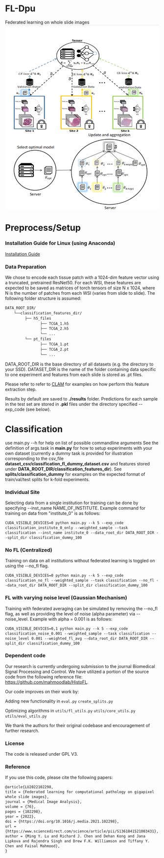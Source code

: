 # FL-Dpu
Federated learning on whole slide images
<img src="FedDPU.jpg" align="center" />

# Preprocess/Setup
### Installation Guide for Linux (using Anaconda)
[Installation Guide](https://github.com/mahmoodlab/CLAM/blob/master/docs/INSTALLATION.md)

### Data Preparation
We chose to encode each tissue patch with a 1024-dim feature vector using a truncated, pretrained ResNet50. For each WSI, these features are expected to be saved as matrices of torch tensors of size N x 1024, where N is the number of patches from each WSI (varies from slide to slide). The following folder structure is assumed:
```bash
DATA_ROOT_DIR/
    └──classification_features_dir/
         ├── h5_files
                ├── TCGA_1.h5
                ├── TCGA_2.h5
                └── ...
         └── pt_files
                ├── TCGA_1.pt
                ├── TCGA_2.pt
                └── ...
```
DATA_ROOT_DIR is the base directory of all datasets (e.g. the directory to your SSD). DATASET_DIR is the name of the folder containing data specific to one experiment and features from each slide is stored as .pt files.

Please refer to refer to [CLAM](https://github.com/mahmoodlab/CLAM) for examples on how perform this feature extraction step.

Results by default are saved to **./results** folder. Predictions for each sample in the test set are stored in **.pkl** files under the directory specified --exp_code (see below).

# Classification 
use main.py --h for help on list of possible commandline arguments
See the definition of args.task in **main.py** for how to setup experiments with your own dataset (currently a dummy task is provided for illustration corresponding to the csv_file **dataset_csv/classification_fl_dummy_dataset.csv** and features stored under **DATA_ROOT_DIR/classification_features_dir**).
See **splits/classification_dummy** for examples on the expected format of train/val/test splits for k-fold experiments.


### Individual Site
Selecting data from a single institution for training can be done by specifying --inst_name NAME_OF_INSTITUTE. Example command for training on data from "institute_0" is as follows:
```
CUDA_VISIBLE_DEVICES=0 python main.py --k 5 --exp_code classification_institute_0_only --weighted_sample --task classification --inst_name institute_0 --data_root_dir DATA_ROOT_DIR --split_dir classification_dummy_100
```

### No FL (Centralized)
Training on data on all institutions without federated learning is toggled on using the --no_fl flag. 
``` shell
CUDA_VISIBLE_DEVICES=0 python main.py --k 5 --exp_code classification_no_fl --weighted_sample --task classification --no_fl --data_root_dir DATA_ROOT_DIR --split_dir classification_dummy_100
```

### FL with varying noise level (Gaussian Mechanism)
Training with federated averaging can be simulated by removing the --no_fl flag, as well as providing the level of noise (alpha parameter) via --noise_level. Example with alpha = 0.001 is as follows:
``` shell
CUDA_VISIBLE_DEVICES=0,1 python main.py --k 5 --exp_code classification_noise_0.001 --weighted_sample --task classification --noise_level 0.001 --weighted_fl_avg --data_root_dir DATA_ROOT_DIR --split_dir classification_dummy_100
```


### Dependent code
Our research is currently undergoing submission to the journal Biomedical Signal Processing and Control. We have utilized a portion of the source code from the following reference file: https://github.com/mahmoodlab/HistoFL. 

Our code improves on their work by:

Adding new functionality in ```eval.py```  ```create_splits.py```

Optimizing algorithms in ```utils/fl_utils.py``` ```utils/core_utils.py```  ```utils/eval_utils.py```

We thank the authors for their original codebase and encouragement of further research. 

### License
The code is released under GPL V3.

### Reference
If you use this code, please cite the following papers:
```
@article{LU2022102298,
title = {Federated learning for computational pathology on gigapixel whole slide images},
journal = {Medical Image Analysis},
volume = {76},
pages = {102298},
year = {2022},
doi = {https://doi.org/10.1016/j.media.2021.102298},
url = {https://www.sciencedirect.com/science/article/pii/S1361841521003431},
author = {Ming Y. Lu and Richard J. Chen and Dehan Kong and Jana Lipkova and Rajendra Singh and Drew F.K. Williamson and Tiffany Y. Chen and Faisal Mahmood},
}
```
